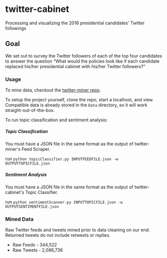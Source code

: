 # twitter-cabinet
Processing and visualizing the 2016 presidential candidates' Twitter followings

## Goal
We set out to survey the Twitter followers of each of the top four candidates to answer the question “What would the policies look like if each candidate replaced his/her presidential cabinet with his/her Twitter followers?”

### Usage

To mine data, checkout the [twitter-miner repo](https://github.com/SIRHAMY/twitter-miner).

To setup the project yourself, clone the repo, start a localhost, and view. Compatible data is already stored in the `Data` directory, so it will work straight-out-of-the-box.

To run topic classification and sentiment analysis:

##### Topic Classification

You must have a JSON file in the same format as the output of twitter-miner's Feed Scraper.

run `python topicClassifier.py INPUTFEEDFILE.json -w OUTPUTTOPICFILE.json`

##### Sentiment Analysis

You must have a JSON file in the same format as the output of twitter-cabinet's Topic Classifier.

run `python sentimentScanner.py INPUTTOPICFILE.json -w OUTPUTSENTIMENTFILE.json`

### Mined Data

Raw Twitter feeds and tweets mined prior to data cleaning on our end. Returned tweets do not include retweets or replies.

* Raw Feeds - 344,522
* Raw Tweets - 2,086,736
